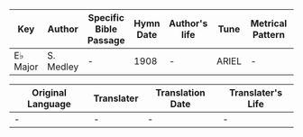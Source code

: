 Key | Author   | Specific Bible Passage     |Hymn Date |Author's life |Tune |Metrical Pattern   |Composer/Source
-- | --------- | ---------------------------|----------|--------------|-----|-------------------|-------------  
E♭ Major |S. Medley |- |1908 |- |ARIEL |- |L. Mason

Original Language | Translater | Translation Date   | Translater's Life  
----------------- | --------- | --------------------|-------------     
\- |- |- |-
